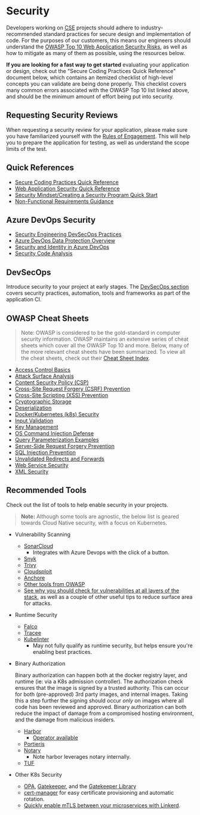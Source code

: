 # Security

Developers working on [CSE](../CSE.md) projects should adhere to industry-recommended standard practices for secure design and implementation of code. For the purposes of our customers, this means our engineers should understand the [OWASP Top 10 Web Application Security Risks](https://owasp.org/www-project-top-ten/), as well as how to mitigate as many of them as possible, using the resources below.

**If you are looking for a fast way to get started** evaluating your application or design, check out the "Secure Coding Practices Quick Reference" document below, which contains an itemized checklist of high-level concepts you can validate are being done properly. This checklist covers many common errors associated with the OWASP Top 10 list linked above, and should be the minimum amount of effort being put into security.

## Requesting Security Reviews

When requesting a security review for your application, please make sure you have familiarized yourself with the [Rules of Engagement](rules-of-engagement.md). This will help you to prepare the application for testing, as well as understand the scope limits of the test.

## Quick References

- [Secure Coding Practices Quick Reference](https://owasp.org/www-pdf-archive/OWASP_SCP_Quick_Reference_Guide_v2.pdf)
- [Web Application Security Quick Reference](https://owasp.org/www-pdf-archive//OWASP_Web_Application_Security_Quick_Reference_Guide_0.3.pdf)
- [Security Mindset/Creating a Security Program Quick Start](https://github.com/OWASP/Quick-Start-Guide/blob/master/OWASP%20Quick%20Start%20Guide.pdf?raw=true)
- [Non-Functional Requirements Guidance](../design/design-patterns/non-functional-requirements-investigation-guide.md)

## Azure DevOps Security

- [Security Engineering DevSecOps Practices](https://www.microsoft.com/en-us/securityengineering/devsecops)
- [Azure DevOps Data Protection Overview](https://docs.microsoft.com/en-us/azure/devops/organizations/security/data-protection?view=azure-devops)
- [Security and Identity in Azure DevOps](https://docs.microsoft.com/en-us/azure/devops/organizations/security/about-security-identity?view=azure-devops)
- [Security Code Analysis](https://secdevtools.azurewebsites.net/)

## DevSecOps

Introduce security to your project at early stages. The [DevSecOps section](../continuous-integration/dev-sec-ops/README.md) covers security practices, automation, tools and frameworks as part of the application CI.

## OWASP Cheat Sheets

> Note: OWASP is considered to be the gold-standard in computer security information. OWASP maintains an extensive series of cheat sheets which cover all the OWASP Top 10 and more. Below, many of the more relevant cheat sheets have been summarized. To view all the cheat sheets, check out their [Cheat Sheet Index](https://github.com/OWASP/CheatSheetSeries/blob/master/Index.md).

- [Access Control Basics](https://github.com/OWASP/CheatSheetSeries/blob/master/cheatsheets/Access_Control_Cheat_Sheet.md)
- [Attack Surface Analysis](https://github.com/OWASP/CheatSheetSeries/blob/master/cheatsheets/Attack_Surface_Analysis_Cheat_Sheet.md)
- [Content Security Policy (CSP)](https://github.com/OWASP/CheatSheetSeries/blob/master/cheatsheets/Content_Security_Policy_Cheat_Sheet.md)
- [Cross-Site Request Forgery (CSRF) Prevention](https://github.com/OWASP/CheatSheetSeries/blob/master/cheatsheets/Cross-Site_Request_Forgery_Prevention_Cheat_Sheet.md)
- [Cross-Site Scripting (XSS) Prevention](https://github.com/OWASP/CheatSheetSeries/blob/master/cheatsheets/Cross_Site_Scripting_Prevention_Cheat_Sheet.md)
- [Cryptographic Storage](https://github.com/OWASP/CheatSheetSeries/blob/master/cheatsheets/Cryptographic_Storage_Cheat_Sheet.md)
- [Deserialization](https://github.com/OWASP/CheatSheetSeries/blob/master/cheatsheets/Deserialization_Cheat_Sheet.md)
- [Docker/Kubernetes (k8s) Security](https://github.com/OWASP/CheatSheetSeries/blob/master/cheatsheets/Docker_Security_Cheat_Sheet.md)
- [Input Validation](https://github.com/OWASP/CheatSheetSeries/blob/master/cheatsheets/Input_Validation_Cheat_Sheet.md)
- [Key Management](https://github.com/OWASP/CheatSheetSeries/blob/master/cheatsheets/Key_Management_Cheat_Sheet.md)
- [OS Command Injection Defense](https://github.com/OWASP/CheatSheetSeries/blob/master/cheatsheets/OS_Command_Injection_Defense_Cheat_Sheet.md)
- [Query Parameterization Examples](https://github.com/OWASP/CheatSheetSeries/blob/master/cheatsheets/Query_Parameterization_Cheat_Sheet.md)
- [Server-Side Request Forgery Prevention](https://github.com/OWASP/CheatSheetSeries/blob/master/cheatsheets/Server_Side_Request_Forgery_Prevention_Cheat_Sheet.md)
- [SQL Injection Prevention](https://github.com/OWASP/CheatSheetSeries/blob/master/cheatsheets/SQL_Injection_Prevention_Cheat_Sheet.md)
- [Unvalidated Redirects and Forwards](https://github.com/OWASP/CheatSheetSeries/blob/master/cheatsheets/Unvalidated_Redirects_and_Forwards_Cheat_Sheet.md)
- [Web Service Security](https://github.com/OWASP/CheatSheetSeries/blob/master/cheatsheets/Web_Service_Security_Cheat_Sheet.md)
- [XML Security](https://github.com/OWASP/CheatSheetSeries/blob/master/cheatsheets/XML_Security_Cheat_Sheet.md)

## Recommended Tools

Check out the list of tools to help enable security in your projects.

> **Note:** Although some tools are agnostic, the below list is geared towards Cloud Native security, with a focus on Kubernetes.

- Vulnerability Scanning

  - [SonarCloud](https://sonarcloud.io/)
    - Integrates with Azure Devops with the click of a button.
  - [Snyk](https://github.com/snyk/snyk)
  - [Trivy](https://github.com/aquasecurity/trivy)
  - [Cloudsploit](https://github.com/aquasecurity/cloudsploit)
  - [Anchore](https://github.com/anchore/anchore-engine)
  - [Other tools from OWASP](https://owasp.org/www-community/Vulnerability_Scanning_Tools)
  - [See why you should check for vulnerabilities at all layers of the stack](https://sysdig.com/blog/image-scanning-best-practices/), as well as a couple of other useful tips to reduce surface area for attacks.

- Runtime Security

  - [Falco](https://github.com/falcosecurity/falco)
  - [Tracee](https://github.com/aquasecurity/tracee)
  - [Kubelinter](https://github.com/stackrox/kube-linter)
    - May not fully qualify as runtime security, but helps ensure you're enabling best practices.

- Binary Authorization

  Binary authorization can happen both at the docker registry layer, and runtime (ie: via a K8s admission controller).
  The authorization check ensures that the image is signed by a trusted authority. This can occur for both (pre-approved) 3rd party images,
  and internal images. Taking this a step further the signing should occur _only_ on images where all code has been reviewed and approved.
  Binary authorization can both reduce the impact of damage from a compromised hosting environment, and the damage from malicious insiders.

  - [Harbor](https://github.com/goharbor/harbor/)
    - [Operator available](https://github.com/goharbor/harbor-operator)
  - [Portieris](https://github.com/IBM/portieris)
  - [Notary](https://github.com/theupdateframework/notary)
    - Note harbor leverages notary internally.
  - [TUF](https://github.com/theupdateframework/tuf)

- Other K8s Security

  - [OPA](https://github.com/open-policy-agent/opa), [Gatekeeper](https://github.com/open-policy-agent/gatekeeper), and the [Gatekeeper Library](https://github.com/open-policy-agent/gatekeeper-library/tree/master/library)
  - [cert-manager](https://github.com/jetstack/cert-manager) for easy certificate provisioning and automatic rotation.
  - [Quickly enable mTLS between your microservices with Linkerd](https://linkerd.io/2/features/automatic-mtls/).
